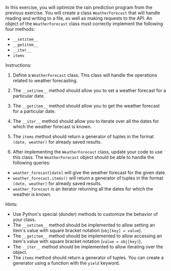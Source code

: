 In this exercise, you will optimize the rain prediction program from the previous exercise. You will create a class `WeatherForecast` that will handle reading and writing to a file, as well as making requests to the API. An object of the `WeatherForecast` class must correctly implement the following four methods:

- `__setitem__`
- `__getitem__`
- `__iter__`
- `items`

Instructions:

1. Define a `WeatherForecast` class. This class will handle the operations related to weather forecasting.

2. The `__setitem__` method should allow you to set a weather forecast for a particular date.

3. The `__getitem__` method should allow you to get the weather forecast for a particular date.

4. The `__iter__` method should allow you to iterate over all the dates for which the weather forecast is known.

5. The `items` method should return a generator of tuples in the format `(date, weather)` for already saved results.

6. After implementing the `WeatherForecast` class, update your code to use this class. The `WeatherForecast` object should be able to handle the following queries:

  - `weather_forecast[date]` will give the weather forecast for the given date.
  - `weather_forecast.items()` will return a generator of tuples in the format `(date, weather)` for already saved results.
  - `weather_forecast` is an iterator returning all the dates for which the weather is known.

Hints:

- Use Python's special (dunder) methods to customize the behavior of your class.
- The `__setitem__` method should be implemented to allow setting an item's value with square bracket notation (`obj[key] = value`).
- The `__getitem__` method should be implemented to allow accessing an item's value with square bracket notation (`value = obj[key]`).
- The `__iter__` method should be implemented to allow iterating over the object.
- The `items` method should return a generator of tuples. You can create a generator using a function with the `yield` keyword.